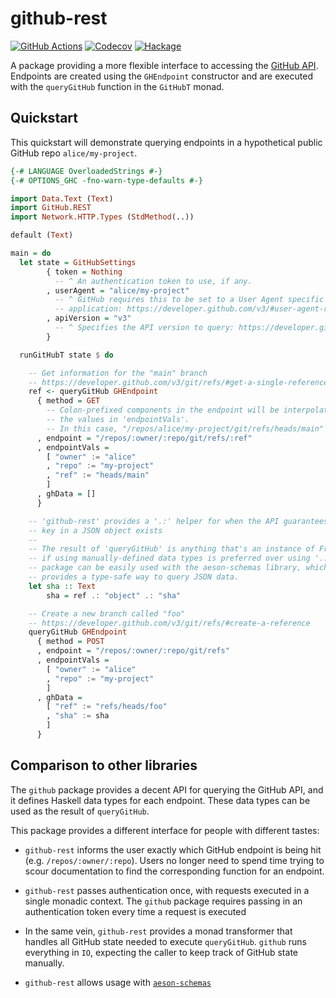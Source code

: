 # github-rest

[![GitHub Actions](https://img.shields.io/github/actions/workflow/status/brandonchinn178/github-rest/ci.yml?branch=main)](https://github.com/brandonchinn178/github-rest/actions?query=branch%3Amain)
[![Codecov](https://codecov.io/gh/LeapYear/github-rest/branch/main/graph/badge.svg?token=8TErU2ntw9)](https://codecov.io/gh/LeapYear/github-rest)
[![Hackage](https://img.shields.io/hackage/v/github-rest)](https://hackage.haskell.org/package/github-rest)

A package providing a more flexible interface to accessing the [GitHub API](https://developer.github.com/v3/).
Endpoints are created using the `GHEndpoint` constructor and are executed with
the `queryGitHub` function in the `GitHubT` monad.

## Quickstart

This quickstart will demonstrate querying endpoints in a hypothetical public
GitHub repo `alice/my-project`.

```haskell
{-# LANGUAGE OverloadedStrings #-}
{-# OPTIONS_GHC -fno-warn-type-defaults #-}

import Data.Text (Text)
import GitHub.REST
import Network.HTTP.Types (StdMethod(..))

default (Text)

main = do
  let state = GitHubSettings
        { token = Nothing
          -- ^ An authentication token to use, if any.
        , userAgent = "alice/my-project"
          -- ^ GitHub requires this to be set to a User Agent specific to your
          -- application: https://developer.github.com/v3/#user-agent-required
        , apiVersion = "v3"
          -- ^ Specifies the API version to query: https://developer.github.com/v3/media/
        }

  runGitHubT state $ do

    -- Get information for the "main" branch
    -- https://developer.github.com/v3/git/refs/#get-a-single-reference
    ref <- queryGitHub GHEndpoint
      { method = GET
        -- Colon-prefixed components in the endpoint will be interpolated by
        -- the values in 'endpointVals'.
        -- In this case, "/repos/alice/my-project/git/refs/heads/main"
      , endpoint = "/repos/:owner/:repo/git/refs/:ref"
      , endpointVals =
        [ "owner" := "alice"
        , "repo" := "my-project"
        , "ref" := "heads/main"
        ]
      , ghData = []
      }

    -- 'github-rest' provides a '.:' helper for when the API guarantees that a
    -- key in a JSON object exists
    --
    -- The result of 'queryGitHub' is anything that's an instance of FromJSON,
    -- if using manually-defined data types is preferred over using '.:'. This
    -- package can be easily used with the aeson-schemas library, which
    -- provides a type-safe way to query JSON data.
    let sha :: Text
        sha = ref .: "object" .: "sha"

    -- Create a new branch called "foo"
    -- https://developer.github.com/v3/git/refs/#create-a-reference
    queryGitHub GHEndpoint
      { method = POST
      , endpoint = "/repos/:owner/:repo/git/refs"
      , endpointVals =
        [ "owner" := "alice"
        , "repo" := "my-project"
        ]
      , ghData =
        [ "ref" := "refs/heads/foo"
        , "sha" := sha
        ]
      }
```

## Comparison to other libraries

The `github` package provides a decent API for querying the GitHub API,
and it defines Haskell data types for each endpoint. These data types can
be used as the result of `queryGitHub`.

This package provides a different interface for people with different tastes:

* `github-rest` informs the user exactly which GitHub endpoint is being hit
  (e.g. `/repos/:owner/:repo`). Users no longer need to spend time trying to
  scour documentation to find the corresponding function for an endpoint.

* `github-rest` passes authentication once, with requests executed in a single
  monadic context. The `github` package requires passing in an authentication
  token every time a request is executed

* In the same vein, `github-rest` provides a monad transformer that handles all
  GitHub state needed to execute `queryGitHub`. `github` runs everything in
  `IO`, expecting the caller to keep track of GitHub state manually.

* `github-rest` allows usage with [`aeson-schemas`](http://hackage.haskell.org/package/aeson-schemas)
